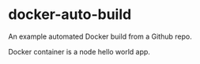docker-auto-build
=================

An example automated Docker build from a Github repo.

Docker container is a node hello world app.
